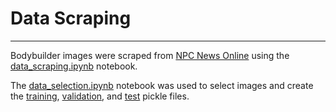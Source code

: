# Data Scraping
--------------------

Bodybuilder images were scraped from [NPC News Online](https://contests.npcnewsonline.com/contests/2024) using the [data_scraping.ipynb](../notebooks/data_scraping.ipynb) notebook.

The [data_selection.ipynb](../notebooks/data_selection.ipynb) notebook was used to select images and create the [training](./), [validation](./), and [test](./) pickle files.
